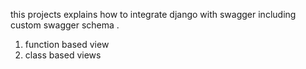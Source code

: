 this projects explains how to integrate django with swagger including custom swagger schema .
1. function based view
2. class based views
